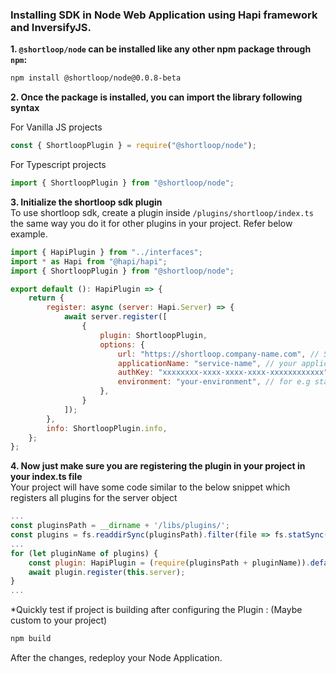 ### Installing SDK in **Node**  Web Application using Hapi framework and InversifyJS.

**1. `@shortloop/node` can be installed like any other npm package through `npm`:**  
```bash
npm install @shortloop/node@0.0.8-beta
```

**2. Once the package is installed, you can import the library following syntax**

For Vanilla JS projects
```js
const { ShortloopPlugin } = require("@shortloop/node");
```

For Typescript projects
```js
import { ShortloopPlugin } from "@shortloop/node";
```

**3. Initialize the shortloop sdk plugin**  
To use shortloop sdk, create a plugin inside ```/plugins/shortloop/index.ts``` the same way you do it for other plugins in your project. Refer below example. 
```js
import { HapiPlugin } from "../interfaces";
import * as Hapi from "@hapi/hapi";
import { ShortloopPlugin } from "@shortloop/node";

export default (): HapiPlugin => {
    return {
        register: async (server: Hapi.Server) => {
            await server.register([
                {
                    plugin: ShortloopPlugin,
                    options: {
                        url: "https://shortloop.company-name.com", // ShortLoop URL. (Provided by ShortLoop team.)
                        applicationName: "service-name", // your application name here
                        authKey: "xxxxxxxx-xxxx-xxxx-xxxx-xxxxxxxxxxxx", // ShortLoop Auth Key. (Provided by ShortLoop team.)
                        environment: "your-environment", // for e.g stage or prod
                    },
                }
            ]);
        },
        info: ShortloopPlugin.info,
    };
};
```
**4. Now just make sure you are registering the plugin in your project in your index.ts file**  
Your project will have some code similar to the below snippet which registers all plugins for the server object
```js
...
const pluginsPath = __dirname + '/libs/plugins/';
const plugins = fs.readdirSync(pluginsPath).filter(file => fs.statSync(path.join(pluginsPath, file)).isDirectory());
...
for (let pluginName of plugins) {
    const plugin: HapiPlugin = (require(pluginsPath + pluginName)).default();
    await plugin.register(this.server);
}
...
```

*Quickly test if project is building after configuring the Plugin :  (Maybe custom to your project)

```bash
npm build
```

After the changes, redeploy your Node Application.
